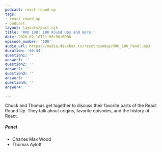 ```yaml
---
podcast: react-round-up
tags:
- react_round_up
- podcast
layout: layouts/post.njk
title: 'RRU 100: 100 Round Ups and more!'
date: 2020-02-18T11:00:00+0000
episode_number: '100'
audio_url: https://media.devchat.tv/reactroundup/RRU_100_Panel.mp3
duration: '40:44'
question1: ''
answer1: ''
question2: ''
answer2: ''
question3: ''
answer3: ''
question4: ''
answer4: ''

---
```

Chuck and Thomas get together to discuss their favorite parts of the React Round Up. They talk about origins, favorite episodes, and the history of React.

##### Panel

* Charles Max Wood 
* Thomas Aylott